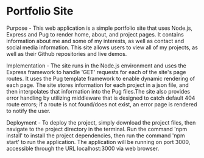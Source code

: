 # Portfolio Site

Purpose - This web application is a simple portfolio site that uses Node.js,
Express and Pug to render home, about, and project pages. It contains
information about me and some of my interests, as well as contact and social
media information. This site allows users to view all of my projects, as well
as their Github repositories and live demos.

Implementation - The site runs in the Node.js environment and uses the
Express framework to handle 'GET' requests for each of the site's page routes.
It uses the Pug template framework to enable dynamic rendering of each page.
The site stores information for each project in a json file, and then
interpolates that information into the Pug files.The site also provides error
handling by utilizing middleware that is designed to catch default 404 route
errors; if a route is not found/does not exist, an error page is rendered to
notify the user.

Deployment - To deploy the project, simply download the project files, then
navigate to the project directory in the terminal. Run the command 'npm install'
to install the project dependencies, then run the command 'npm start' to run the
application. The application will be running on port 3000, accessible through the
URL localhost:3000 via web browser.
